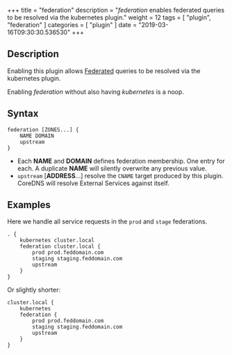 +++
title = "federation"
description = "*federation* enables federated queries to be resolved via the kubernetes plugin."
weight = 12
tags = [ "plugin", "federation" ]
categories = [ "plugin" ]
date = "2019-03-16T09:30:30.536530"
+++

## Description

Enabling this plugin allows
[Federated](https://kubernetes.io/docs/tasks/federation/federation-service-discovery/) queries to be
resolved via the kubernetes plugin.

Enabling *federation* without also having *kubernetes* is a noop.

## Syntax

~~~
federation [ZONES...] {
    NAME DOMAIN
    upstream
}
~~~

* Each **NAME** and **DOMAIN** defines federation membership. One entry for each. A duplicate
  **NAME** will silently overwrite any previous value.
* `upstream` [**ADDRESS**...] resolve the `CNAME` target produced by this plugin.  CoreDNS
  will resolve External Services against itself.

## Examples

Here we handle all service requests in the `prod` and `stage` federations.

~~~
. {
    kubernetes cluster.local
    federation cluster.local {
        prod prod.feddomain.com
        staging staging.feddomain.com
        upstream
    }
}
~~~

Or slightly shorter:

~~~
cluster.local {
    kubernetes
    federation {
        prod prod.feddomain.com
        staging staging.feddomain.com
        upstream
    }
}
~~~
